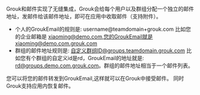 Grouk和邮件实现了无缝集成，Grouk会给每个用户以及群组分配一个独立的邮件地址，发邮件给该邮件地址，即可在应用中收取邮件（支持附件）。

* 个人的GroukEmail的规则是: 
        username@teamdomain+grouk.com
比如您的企业邮箱是 xiaoming@demo.com,您的GroukEmail就是xiaoming@demo.com.grouk.com
* 群组的邮件地址规则是:
        自定义群组ID@groups.teamdomain.grouk.com
比如您有个群组的自定义id是rd，GroukEmail的地址就是: rd@groups.demo.com.grouk.com。群组的邮件地址相当于一个邮件列表。

您可以将您的邮件转发到GroukEmail,这样就可以在Grouk中接受邮件。
同时Grouk支持应用内恢复邮件。